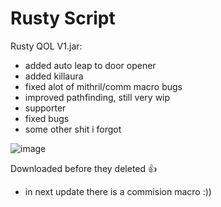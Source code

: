 # Rusty Script

Rusty QOL V1.jar:

+ added auto leap to door opener
+ added killaura
+ fixed alot of mithril/comm macro bugs
+ improved pathfinding, still very wip
+ supporter
+ fixed bugs
+ some other shit i forgot

![image](https://user-images.githubusercontent.com/102804413/161257733-25dfd9d0-dfd9-4b7b-b5e5-6417d993d396.png)

Downloaded before they deleted 👍


+ in next update there is a commision macro :))
